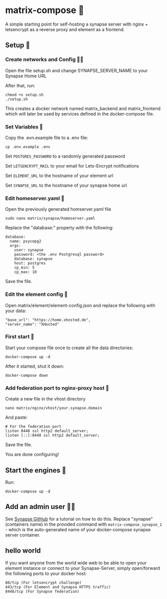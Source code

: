 # matrix-compose 🧝
A simple starting point for self-hosting a synapse server with nginx + letsencrypt as a reverse proxy and element as a frontend.

## Setup 🔨
### Create networks and Config 🧑‍💻
Open the file setup.sh and change SYNAPSE_SERVER_NAME to your Synapse Home URL

After that, run:

```
chmod +x setup.sh
./setup.sh
```

This creates a docker network named matrix_backend and matrix_frontend which will later be used by services defined in the docker-compose file.

### Set Variables 📝
Copy the .evn.example file to a .env file:
```
cp .env.example .env
```
Set `POSTGRES_PASSWORD` to a randomly generated password

Set `LETSENCRYPT_MAIL` to your email for Lets-Encrypt notifications

Set `ELEMENT_URL` to the hostname of your element url

Set `SYNAPSE_URL` to the hostname of your synapse home url

### Edit homeserver.yaml 📃
Open the previously generated homserver.yaml file

```
sudo nano matrix/synapse/homeserver.yaml
```
Replace the "database:" property with the following:
```
database:
  name: psycopg2
  args:
    user: synapse
    password: <the .env Postgresql password>
    database: synapse
    host: postgres
    cp_min: 5
    cp_max: 10
```
Save the file.

### Edit the element config 📜
Open matrix/element/element-config.json and replace the following with your data:
```
"base_url": "https://home.xhosted.de",
"server_name": "XHosted"
```

### First start 🚀
Start your compose file once to create all the data directories:
```
docker-compose up -d
```
After it started, shut it down:
```
docker-compose down
```

### Add federation port to nginx-proxy host 🛂
Create a new file in the vhost directory
```
nano matrix/nginx/vhost/your.synapse.domain
```
And paste:
```
# For the federation port
listen 8448 ssl http2 default_server;
listen [::]:8448 ssl http2 default_server;
```
Save the file.

You are done configuring!

## Start the engines 🚂
Run:
```
docker-compose up -d
```

## Add an admin user 🧑‍🦰
See [Synapse GitHub](https://github.com/matrix-org/synapse/tree/develop/docker#generating-an-admin-user) for a tutorial on how to do this. Replace "synapse" (containers name) in the provided command with `matrix-compose_synapse_1` - which is the auto-generated name of your docker-compose synapse server container.

## hello world
If you want anyone from the world wide web to be able to open your element instance or connect to your Synapse-Server, simply open/forward the following ports to your docker host:
```
80/tcp (For letsencrypt challenge)
443/tcp (For Element and Synapse HTTPS traffic)
8448/tcp (For Synapse federation)
```